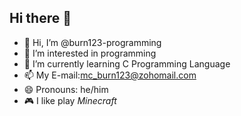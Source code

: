 ## Hi there 👋
- 👋 Hi, I’m @burn123-programming
- 👀 I’m interested in programming
- 🌱 I’m currently learning C Programming Language
- 📫 My E-mail:mc_burn123@zohomail.com
- 😄 Pronouns: he/him
- 🎮 I like play *Minecraft*

<!--
**burn123-programming/burn123-programming** is a ✨ _special_ ✨ repository because its `README.md` (this file) appears on your GitHub profile.

Here are some ideas to get you started:

- 🔭 I’m currently working on ...
- 🌱 I’m currently learning ...
- 👯 I’m looking to collaborate on ...
- 🤔 I’m looking for help with ...
- 💬 Ask me about ...
- 📫 How to reach me: ...
- 😄 Pronouns: ...
- ⚡ Fun fact: ...
-->
